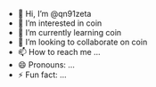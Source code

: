 - 👋 Hi, I’m @qn91zeta
- 👀 I’m interested in coin
- 🌱 I’m currently learning coin
- 💞️ I’m looking to collaborate on coin
- 📫 How to reach me ...
- 😄 Pronouns: ...
- ⚡ Fun fact: ...

<!---
qn91zeta/qn91zeta is a ✨ special ✨ repository because its `README.md` (this file) appears on your GitHub profile.
You can click the Preview link to take a look at your changes.
--->
